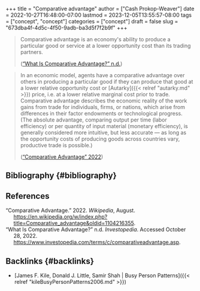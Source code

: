 +++
title = "Comparative advantage"
author = ["Cash Prokop-Weaver"]
date = 2022-10-27T16:48:00-07:00
lastmod = 2023-12-05T13:55:57-08:00
tags = ["concept", "concept"]
categories = ["concept"]
draft = false
slug = "673dba4f-4d5c-4f50-9adb-ba3d5f7f2b9f"
+++

> Comparative advantage is an economy's ability to produce a particular good or service at a lower opportunity cost than its trading partners.
>
> (<a href="#citeproc_bib_item_2">“What Is Comparative Advantage?” n.d.</a>)

<!--quoteend-->

> In an economic model, agents have a comparative advantage over others in producing a particular good if they can produce that good at a lower relative opportunity cost or [Autarky]({{< relref "autarky.md" >}}) price, i.e. at a lower relative marginal cost prior to trade. Comparative advantage describes the economic reality of the work gains from trade for individuals, firms, or nations, which arise from differences in their factor endowments or technological progress. (The absolute advantage, comparing output per time (labor efficiency) or per quantity of input material (monetary efficiency), is generally considered more intuitive, but less accurate — as long as the opportunity costs of producing goods across countries vary, productive trade is possible.)
>
> (<a href="#citeproc_bib_item_1">“Comparative Advantage” 2022</a>)


## Bibliography {#bibliography}

## References

<style>.csl-entry{text-indent: -1.5em; margin-left: 1.5em;}</style><div class="csl-bib-body">
  <div class="csl-entry"><a id="citeproc_bib_item_1"></a>“Comparative Advantage.” 2022. <i>Wikipedia</i>, August. <a href="https://en.wikipedia.org/w/index.php?title=Comparative_advantage&oldid=1104216355">https://en.wikipedia.org/w/index.php?title=Comparative_advantage&#38;oldid=1104216355</a>.</div>
  <div class="csl-entry"><a id="citeproc_bib_item_2"></a>“What Is Comparative Advantage?” n.d. <i>Investopedia</i>. Accessed October 28, 2022. <a href="https://www.investopedia.com/terms/c/comparativeadvantage.asp">https://www.investopedia.com/terms/c/comparativeadvantage.asp</a>.</div>
</div>


## Backlinks {#backlinks}

-   [James F. Kile, Donald J. Little, Samir Shah | Busy Person Patterns]({{< relref "kileBusyPersonPatterns2006.md" >}})

